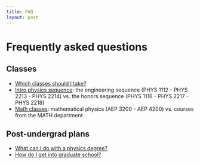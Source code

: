 ```yaml
---
title: FAQ
layout: post
---
```

<link rel="stylesheet" href="/main.css">

# Frequently asked questions

## Classes

- [Which classes should I take?](/questions/FAQ/which_class.html)
- [Intro physics sequence](/questions/FAQ/engineering_vs_honors.html): the engineering sequence (PHYS 1112 - PHYS 2213 - PHYS 2214) vs. the honors sequence (PHYS 1116 - PHYS 2217 - PHYS 2218)
- [Math classes](/questions/FAQ/math_phys_vs_math.html): mathematical physics (AEP 3200 - AEP 4200) vs. courses from the MATH department

## Post-undergrad plans

- [What can I do with a physics degree?](/grad_career/career_paths.html)
- [How do I get into graduate school?](/grad_career/path_to_grad_school.html)
